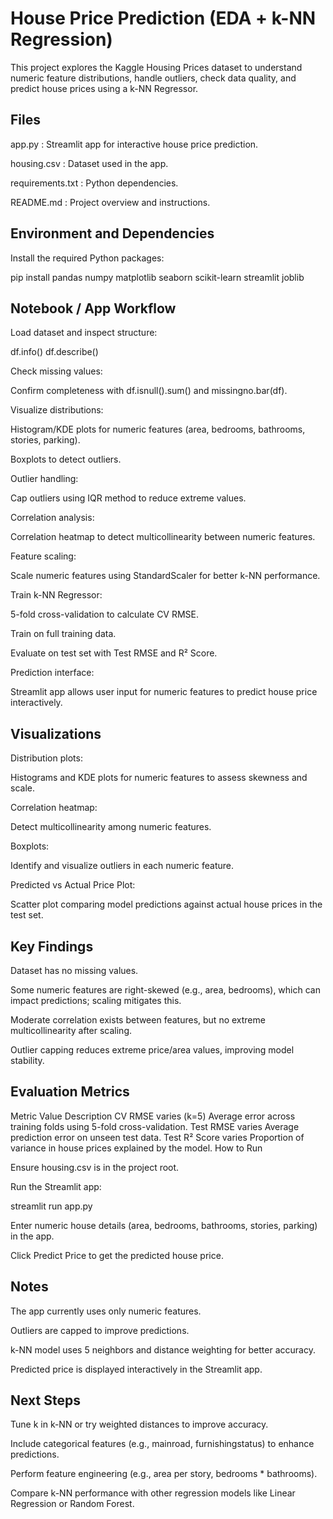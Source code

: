 # House Price Prediction (EDA + k-NN Regression)

This project explores the Kaggle Housing Prices dataset to understand numeric feature distributions, handle outliers, check data quality, and predict house prices using a k-NN Regressor.

## Files

app.py : Streamlit app for interactive house price prediction.

housing.csv : Dataset used in the app.

requirements.txt : Python dependencies.

README.md : Project overview and instructions.

## Environment and Dependencies

Install the required Python packages:

pip install pandas numpy matplotlib seaborn scikit-learn streamlit joblib

## Notebook / App Workflow

Load dataset and inspect structure:

df.info()
df.describe()


Check missing values:

Confirm completeness with df.isnull().sum() and missingno.bar(df).

Visualize distributions:

Histogram/KDE plots for numeric features (area, bedrooms, bathrooms, stories, parking).

Boxplots to detect outliers.

Outlier handling:

Cap outliers using IQR method to reduce extreme values.

Correlation analysis:

Correlation heatmap to detect multicollinearity between numeric features.

Feature scaling:

Scale numeric features using StandardScaler for better k-NN performance.

Train k-NN Regressor:

5-fold cross-validation to calculate CV RMSE.

Train on full training data.

Evaluate on test set with Test RMSE and R² Score.

Prediction interface:

Streamlit app allows user input for numeric features to predict house price interactively.

## Visualizations

Distribution plots:

Histograms and KDE plots for numeric features to assess skewness and scale.

Correlation heatmap:

Detect multicollinearity among numeric features.

Boxplots:

Identify and visualize outliers in each numeric feature.

Predicted vs Actual Price Plot:

Scatter plot comparing model predictions against actual house prices in the test set.

## Key Findings

Dataset has no missing values.

Some numeric features are right-skewed (e.g., area, bedrooms), which can impact predictions; scaling mitigates this.

Moderate correlation exists between features, but no extreme multicollinearity after scaling.

Outlier capping reduces extreme price/area values, improving model stability.

## Evaluation Metrics
Metric	Value	Description
CV RMSE	varies (k=5)	Average error across training folds using 5-fold cross-validation.
Test RMSE	varies	Average prediction error on unseen test data.
Test R² Score	varies	Proportion of variance in house prices explained by the model.
How to Run

Ensure housing.csv is in the project root.

Run the Streamlit app:

streamlit run app.py


Enter numeric house details (area, bedrooms, bathrooms, stories, parking) in the app.

Click Predict Price to get the predicted house price.

## Notes

The app currently uses only numeric features.

Outliers are capped to improve predictions.

k-NN model uses 5 neighbors and distance weighting for better accuracy.

Predicted price is displayed interactively in the Streamlit app.

## Next Steps

Tune k in k-NN or try weighted distances to improve accuracy.

Include categorical features (e.g., mainroad, furnishingstatus) to enhance predictions.

Perform feature engineering (e.g., area per story, bedrooms * bathrooms).

Compare k-NN performance with other regression models like Linear Regression or Random Forest.